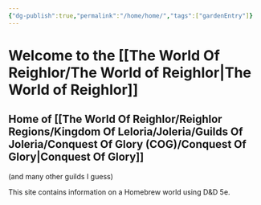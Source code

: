 ```yaml
---
{"dg-publish":true,"permalink":"/home/home/","tags":["gardenEntry"]}
---
```


# Welcome to the [[The World Of Reighlor/The World of Reighlor\|The World of Reighlor]]
## Home of [[The World Of Reighlor/Reighlor Regions/Kingdom Of Leloria/Joleria/Guilds Of Joleria/Conquest Of Glory (COG)/Conquest Of Glory\|Conquest Of Glory]]
(and many other guilds I guess)

This site contains information on a Homebrew world using D&D 5e. 


